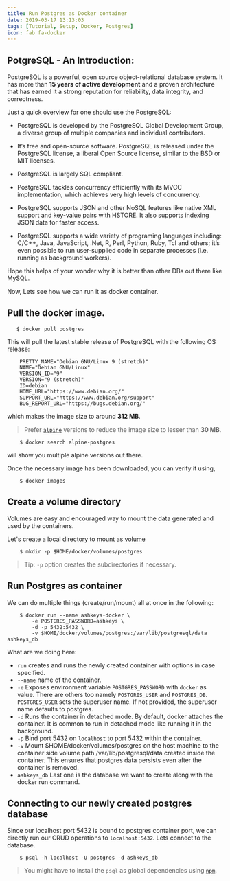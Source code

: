 ```yaml
---
title: Run Postgres as Docker container
date: 2019-03-17 13:13:03
tags: [Tutorial, Setup, Docker, Postgres]
icon: fab fa-docker
---
```


## PotgreSQL -  An Introduction:

PostgreSQL is a powerful, open source object-relational database system. It has more than **15 years of active development** and a proven architecture that has earned it a strong reputation for reliability, data integrity, and correctness.

Just a quick overview for one should use the PostgreSQL:

 - PostgreSQL is developed by the PostgreSQL Global Development Group, a diverse group of multiple companies and individual contributors. 

 - It’s free and open-source software. PostgreSQL is released under the PostgreSQL license, a liberal Open Source license, similar to the BSD or MIT licenses.

 - PostgreSQL is largely SQL compliant.

 - PostgreSQL tackles concurrency efficiently with its MVCC implementation, which achieves very high levels of concurrency.

 - PostgreSQL supports JSON and other NoSQL features like native XML support and key-value pairs with HSTORE. It also supports indexing JSON data for faster access.

 - PostgreSQL supports a wide variety of programing languages including: C/C++, Java, JavaScript, .Net, R, Perl, Python, Ruby, Tcl and others; it’s even possible to run user-supplied code in separate processes (i.e. running as background workers).

Hope this helps of your wonder why it is better than other DBs out there like MySQL.

Now, Lets see how we can run it as docker container.

## Pull the docker image.

```
   $ docker pull postgres
```

This will pull the latest stable release of PostgreSQL with the following OS release:

```
    PRETTY_NAME="Debian GNU/Linux 9 (stretch)"
    NAME="Debian GNU/Linux"
    VERSION_ID="9"
    VERSION="9 (stretch)"
    ID=debian
    HOME_URL="https://www.debian.org/"
    SUPPORT_URL="https://www.debian.org/support"
    BUG_REPORT_URL="https://bugs.debian.org/"
```

which makes the image size to around **312 MB**.

> Prefer [`alpine`](//hub.docker.com/_/postgres#image-variants) versions to reduce the image size to lesser than **30 MB**.

```
    $ docker search alpine-postgres
```

will show you multiple alpine versions out there.

Once the necessary image has been downloaded, you can verify it using,

```
    $ docker images
```

## Create a volume directory

Volumes are easy and encouraged way to mount the data generated and used by the containers.

Let's create a local directory to mount as [volume](//docs.docker.com/storage/volumes/)

```
    $ mkdir -p $HOME/docker/volumes/postgres
```

> Tip: `-p` option creates the subdirectories if necessary.

## Run Postgres as container

We can do multiple things (create/run/mount) all at once in the following:

```
    $ docker run --name ashkeys-docker \
        -e POSTGRES_PASSWORD=ashkeys \
        -d -p 5432:5432 \
        -v $HOME/docker/volumes/postgres:/var/lib/postgresql/data  ashkeys_db
```
What are we doing here:

 - `run`
  creates and runs the newly created container with options in case specified.
 - `--name`
  name of the container.
 - `-e`
  Exposes environment variable `POSTGRES_PASSWORD` with `docker` as value. There are others too namely `POSTGRES_USER` and `POSTGRES_DB`. `POSTGRES_USER` sets the superuser name. If not provided, the superuser name defaults to postgres.
 - `-d`
  Runs the container in detached mode. By default, docker attaches the container. It is common to run in detached mode like running it in the background.
 - `-p`
  Bind port 5432 on `localhost` to port 5432 within the container.
 - `-v`
  Mount $HOME/docker/volumes/postgres on the host machine to the container side volume path /var/lib/postgresql/data created inside the container. This ensures that postgres data persists even after the container is removed.
 - `ashkeys_db`
  Last one is the database we want to create along with the docker run command.

## Connecting to our newly created postgres database

Since our localhost port 5432 is bound to postgres container port, we can directly run our CRUD operations to `localhost:5432`. Lets connect to the database.

```
    $ psql -h localhost -U postgres -d ashkeys_db
```

> You might have to install the `psql` as global dependencies using [`npm`](/2019/02/18/install-nodejs-and-npm-pop-os/).
